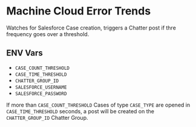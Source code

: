 # Machine Cloud Error Trends

Watches for Salesforce Case creation, triggers a Chatter post if thre frequency goes over a threshold.

## ENV Vars

* `CASE_COUNT_THRESHOLD`
* `CASE_TIME_THRESHOLD`
* `CHATTER_GROUP_ID`
* `SALESFORCE_USERNAME`
* `SALESFORCE_PASSWORD`

If more than `CASE_COUNT_THRESHOLD` Cases of type `CASE_TYPE` are opened in `CASE_TIME_THRESHOLD` seconds,
a post will be created on the `CHATTER_GROUP_ID` Chatter Group.
